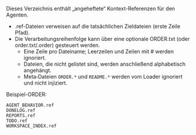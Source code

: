 Dieses Verzeichnis enthält „angeheftete“ Kontext-Referenzen für den Agenten.

- .ref-Dateien verweisen auf die tatsächlichen Zieldateien (erste Zeile Pfad).
- Die Verarbeitungsreihenfolge kann über eine optionale ORDER.txt (oder order.txt/.order) gesteuert werden.
  - Eine Zeile pro Dateiname; Leerzeilen und Zeilen mit # werden ignoriert.
  - Dateien, die nicht gelistet sind, werden anschließend alphabetisch angehängt.
  - Meta‑Dateien `ORDER.*` und `README.*` werden vom Loader ignoriert und nicht injiziert.

Beispiel-ORDER:

```
AGENT_BEHAVIOR.ref
DONELOG.ref
REPORTS.ref
TODO.ref
WORKSPACE_INDEX.ref
```
